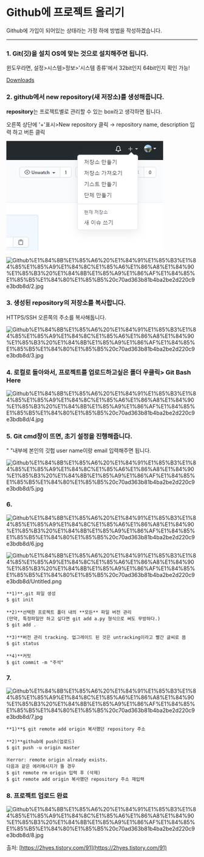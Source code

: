 # Github에 프로젝트 올리기

Github에 가입이 되어있는 상태라는 가정 하에 방법을 작성하겠습니다. 

---

### **1. Git(깃)을 설치** OS에 맞는 것으로 설치해주면 됩니다.

윈도우라면, 설정>시스템>정보>'시스템 종류'에서 32bit인지 64bit인지 확인 가능!

[Downloads](https://git-scm.com/downloads)

### **2. github에서 new repository(새 저장소)를 생성해줍니다.**

**repository**는 프로젝트별로 관리할 수 있는 box라고 생각하면 됩니다.

오른쪽 상단에 '+'표시>New repository 클릭 → repository name, description 입력 하고 버튼 클릭

![1](https://github.com/hanyellding/TIL/blob/main/Github/Github%EC%97%90%ED%94%84%EB%A1%9C%EC%A0%9D%ED%8A%B8%EC%98%AC%EB%A6%AC%EA%B8%B0_images/1.jpg)

![Github%E1%84%8B%E1%85%A6%20%E1%84%91%E1%85%B3%E1%84%85%E1%85%A9%E1%84%8C%E1%85%A6%E1%86%A8%E1%84%90%E1%85%B3%20%E1%84%8B%E1%85%A9%E1%86%AF%E1%84%85%E1%85%B5%E1%84%80%E1%85%B5%20c70ad363b81b4ba2be2d220c9e3bdb8d/2.jpg](Github%E1%84%8B%E1%85%A6%20%E1%84%91%E1%85%B3%E1%84%85%E1%85%A9%E1%84%8C%E1%85%A6%E1%86%A8%E1%84%90%E1%85%B3%20%E1%84%8B%E1%85%A9%E1%86%AF%E1%84%85%E1%85%B5%E1%84%80%E1%85%B5%20c70ad363b81b4ba2be2d220c9e3bdb8d/2.jpg)

### **3. 생성된 repository의 저장소를 복사합니다.**

HTTPS/SSH 오른쪽의 주소를 복사해둡니다.

![Github%E1%84%8B%E1%85%A6%20%E1%84%91%E1%85%B3%E1%84%85%E1%85%A9%E1%84%8C%E1%85%A6%E1%86%A8%E1%84%90%E1%85%B3%20%E1%84%8B%E1%85%A9%E1%86%AF%E1%84%85%E1%85%B5%E1%84%80%E1%85%B5%20c70ad363b81b4ba2be2d220c9e3bdb8d/3.jpg](Github%E1%84%8B%E1%85%A6%20%E1%84%91%E1%85%B3%E1%84%85%E1%85%A9%E1%84%8C%E1%85%A6%E1%86%A8%E1%84%90%E1%85%B3%20%E1%84%8B%E1%85%A9%E1%86%AF%E1%84%85%E1%85%B5%E1%84%80%E1%85%B5%20c70ad363b81b4ba2be2d220c9e3bdb8d/3.jpg)

### **4. 로컬로 돌아와서, 프로젝트를 업로드하고싶은 폴더 우클릭> Git Bash Here**

![Github%E1%84%8B%E1%85%A6%20%E1%84%91%E1%85%B3%E1%84%85%E1%85%A9%E1%84%8C%E1%85%A6%E1%86%A8%E1%84%90%E1%85%B3%20%E1%84%8B%E1%85%A9%E1%86%AF%E1%84%85%E1%85%B5%E1%84%80%E1%85%B5%20c70ad363b81b4ba2be2d220c9e3bdb8d/4.jpg](Github%E1%84%8B%E1%85%A6%20%E1%84%91%E1%85%B3%E1%84%85%E1%85%A9%E1%84%8C%E1%85%A6%E1%86%A8%E1%84%90%E1%85%B3%20%E1%84%8B%E1%85%A9%E1%86%AF%E1%84%85%E1%85%B5%E1%84%80%E1%85%B5%20c70ad363b81b4ba2be2d220c9e3bdb8d/4.jpg)

### **5. Git cmd창이 뜨면, 초기 설정을 진행해줍니다.**

" "내부에 본인의 깃헙 user name이랑 email 입력해주면 됩니다. 

![Github%E1%84%8B%E1%85%A6%20%E1%84%91%E1%85%B3%E1%84%85%E1%85%A9%E1%84%8C%E1%85%A6%E1%86%A8%E1%84%90%E1%85%B3%20%E1%84%8B%E1%85%A9%E1%86%AF%E1%84%85%E1%85%B5%E1%84%80%E1%85%B5%20c70ad363b81b4ba2be2d220c9e3bdb8d/5.jpg](Github%E1%84%8B%E1%85%A6%20%E1%84%91%E1%85%B3%E1%84%85%E1%85%A9%E1%84%8C%E1%85%A6%E1%86%A8%E1%84%90%E1%85%B3%20%E1%84%8B%E1%85%A9%E1%86%AF%E1%84%85%E1%85%B5%E1%84%80%E1%85%B5%20c70ad363b81b4ba2be2d220c9e3bdb8d/5.jpg)

### **6.**

![Github%E1%84%8B%E1%85%A6%20%E1%84%91%E1%85%B3%E1%84%85%E1%85%A9%E1%84%8C%E1%85%A6%E1%86%A8%E1%84%90%E1%85%B3%20%E1%84%8B%E1%85%A9%E1%86%AF%E1%84%85%E1%85%B5%E1%84%80%E1%85%B5%20c70ad363b81b4ba2be2d220c9e3bdb8d/6.jpg](Github%E1%84%8B%E1%85%A6%20%E1%84%91%E1%85%B3%E1%84%85%E1%85%A9%E1%84%8C%E1%85%A6%E1%86%A8%E1%84%90%E1%85%B3%20%E1%84%8B%E1%85%A9%E1%86%AF%E1%84%85%E1%85%B5%E1%84%80%E1%85%B5%20c70ad363b81b4ba2be2d220c9e3bdb8d/6.jpg)

![Github%E1%84%8B%E1%85%A6%20%E1%84%91%E1%85%B3%E1%84%85%E1%85%A9%E1%84%8C%E1%85%A6%E1%86%A8%E1%84%90%E1%85%B3%20%E1%84%8B%E1%85%A9%E1%86%AF%E1%84%85%E1%85%B5%E1%84%80%E1%85%B5%20c70ad363b81b4ba2be2d220c9e3bdb8d/Untitled.png](Github%E1%84%8B%E1%85%A6%20%E1%84%91%E1%85%B3%E1%84%85%E1%85%A9%E1%84%8C%E1%85%A6%E1%86%A8%E1%84%90%E1%85%B3%20%E1%84%8B%E1%85%A9%E1%86%AF%E1%84%85%E1%85%B5%E1%84%80%E1%85%B5%20c70ad363b81b4ba2be2d220c9e3bdb8d/Untitled.png)

```
**1)**.git 파일 생성
$ git init

**2)**선택한 프로젝트 폴더 내의 **모든** 파일 버전 관리 
(만약, 특정파일만 하고 싶다면 git add a.py 형식으로 써도 무방하다.)
$ git add .

**3)**버전 관리 tracking. 업그레이드 된 것은 untracking이라고 빨간 글씨로 뜸
$ git status

**4)**커밋
$ git commit -m "주석"
```

### **7.**

![Github%E1%84%8B%E1%85%A6%20%E1%84%91%E1%85%B3%E1%84%85%E1%85%A9%E1%84%8C%E1%85%A6%E1%86%A8%E1%84%90%E1%85%B3%20%E1%84%8B%E1%85%A9%E1%86%AF%E1%84%85%E1%85%B5%E1%84%80%E1%85%B5%20c70ad363b81b4ba2be2d220c9e3bdb8d/7.jpg](Github%E1%84%8B%E1%85%A6%20%E1%84%91%E1%85%B3%E1%84%85%E1%85%A9%E1%84%8C%E1%85%A6%E1%86%A8%E1%84%90%E1%85%B3%20%E1%84%8B%E1%85%A9%E1%86%AF%E1%84%85%E1%85%B5%E1%84%80%E1%85%B5%20c70ad363b81b4ba2be2d220c9e3bdb8d/7.jpg)

```
**1)**$ git remote add origin 복사했던 repository 주소

**2)**github에 push(업로드)
$ git push -u origin master

※error: remote origin already exists.
다음과 같은 에러메시지가 뜰 경우
$ git remote rm origin 입력 후 (삭제)
$ git remote add origin 복사했던 repository 주소 재입력
```

### **8. 프로젝트 업로드 완료**

![Github%E1%84%8B%E1%85%A6%20%E1%84%91%E1%85%B3%E1%84%85%E1%85%A9%E1%84%8C%E1%85%A6%E1%86%A8%E1%84%90%E1%85%B3%20%E1%84%8B%E1%85%A9%E1%86%AF%E1%84%85%E1%85%B5%E1%84%80%E1%85%B5%20c70ad363b81b4ba2be2d220c9e3bdb8d/8.jpg](Github%E1%84%8B%E1%85%A6%20%E1%84%91%E1%85%B3%E1%84%85%E1%85%A9%E1%84%8C%E1%85%A6%E1%86%A8%E1%84%90%E1%85%B3%20%E1%84%8B%E1%85%A9%E1%86%AF%E1%84%85%E1%85%B5%E1%84%80%E1%85%B5%20c70ad363b81b4ba2be2d220c9e3bdb8d/8.jpg)

출처: [https://2hyes.tistory.com/91](https://2hyes.tistory.com/91)
